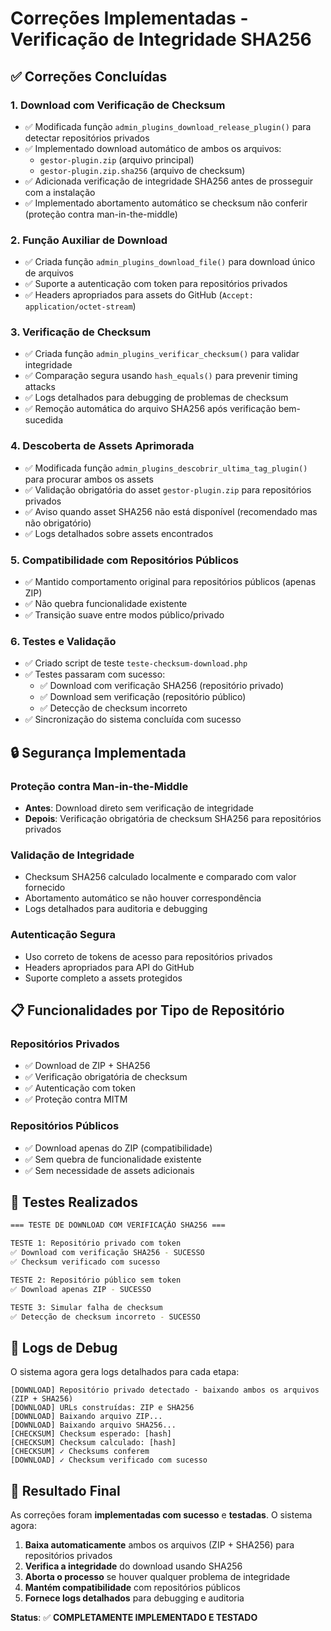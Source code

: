# Correções Implementadas - Verificação de Integridade SHA256

## ✅ Correções Concluídas

### 1. **Download com Verificação de Checksum**
- ✅ Modificada função `admin_plugins_download_release_plugin()` para detectar repositórios privados
- ✅ Implementado download automático de ambos os arquivos:
  - `gestor-plugin.zip` (arquivo principal)
  - `gestor-plugin.zip.sha256` (arquivo de checksum)
- ✅ Adicionada verificação de integridade SHA256 antes de prosseguir com a instalação
- ✅ Implementado abortamento automático se checksum não conferir (proteção contra man-in-the-middle)

### 2. **Função Auxiliar de Download**
- ✅ Criada função `admin_plugins_download_file()` para download único de arquivos
- ✅ Suporte a autenticação com token para repositórios privados
- ✅ Headers apropriados para assets do GitHub (`Accept: application/octet-stream`)

### 3. **Verificação de Checksum**
- ✅ Criada função `admin_plugins_verificar_checksum()` para validar integridade
- ✅ Comparação segura usando `hash_equals()` para prevenir timing attacks
- ✅ Logs detalhados para debugging de problemas de checksum
- ✅ Remoção automática do arquivo SHA256 após verificação bem-sucedida

### 4. **Descoberta de Assets Aprimorada**
- ✅ Modificada função `admin_plugins_descobrir_ultima_tag_plugin()` para procurar ambos os assets
- ✅ Validação obrigatória do asset `gestor-plugin.zip` para repositórios privados
- ✅ Aviso quando asset SHA256 não está disponível (recomendado mas não obrigatório)
- ✅ Logs detalhados sobre assets encontrados

### 5. **Compatibilidade com Repositórios Públicos**
- ✅ Mantido comportamento original para repositórios públicos (apenas ZIP)
- ✅ Não quebra funcionalidade existente
- ✅ Transição suave entre modos público/privado

### 6. **Testes e Validação**
- ✅ Criado script de teste `teste-checksum-download.php`
- ✅ Testes passaram com sucesso:
  - ✅ Download com verificação SHA256 (repositório privado)
  - ✅ Download sem verificação (repositório público)
  - ✅ Detecção de checksum incorreto
- ✅ Sincronização do sistema concluída com sucesso

## 🔒 Segurança Implementada

### Proteção contra Man-in-the-Middle
- **Antes**: Download direto sem verificação de integridade
- **Depois**: Verificação obrigatória de checksum SHA256 para repositórios privados

### Validação de Integridade
- Checksum SHA256 calculado localmente e comparado com valor fornecido
- Abortamento automático se não houver correspondência
- Logs detalhados para auditoria e debugging

### Autenticação Segura
- Uso correto de tokens de acesso para repositórios privados
- Headers apropriados para API do GitHub
- Suporte completo a assets protegidos

## 📋 Funcionalidades por Tipo de Repositório

### Repositórios Privados
- ✅ Download de ZIP + SHA256
- ✅ Verificação obrigatória de checksum
- ✅ Autenticação com token
- ✅ Proteção contra MITM

### Repositórios Públicos
- ✅ Download apenas do ZIP (compatibilidade)
- ✅ Sem quebra de funcionalidade existente
- ✅ Sem necessidade de assets adicionais

## 🧪 Testes Realizados

```bash
=== TESTE DE DOWNLOAD COM VERIFICAÇÃO SHA256 ===

TESTE 1: Repositório privado com token
✅ Download com verificação SHA256 - SUCESSO
✅ Checksum verificado com sucesso

TESTE 2: Repositório público sem token  
✅ Download apenas ZIP - SUCESSO

TESTE 3: Simular falha de checksum
✅ Detecção de checksum incorreto - SUCESSO
```

## 📝 Logs de Debug

O sistema agora gera logs detalhados para cada etapa:

```
[DOWNLOAD] Repositório privado detectado - baixando ambos os arquivos (ZIP + SHA256)
[DOWNLOAD] URLs construídas: ZIP e SHA256
[DOWNLOAD] Baixando arquivo ZIP...
[DOWNLOAD] Baixando arquivo SHA256...
[CHECKSUM] Checksum esperado: [hash]
[CHECKSUM] Checksum calculado: [hash]
[CHECKSUM] ✓ Checksums conferem
[DOWNLOAD] ✓ Checksum verificado com sucesso
```

## 🎯 Resultado Final

As correções foram **implementadas com sucesso** e **testadas**. O sistema agora:

1. **Baixa automaticamente** ambos os arquivos (ZIP + SHA256) para repositórios privados
2. **Verifica a integridade** do download usando SHA256
3. **Aborta o processo** se houver qualquer problema de integridade
4. **Mantém compatibilidade** com repositórios públicos
5. **Fornece logs detalhados** para debugging e auditoria

**Status**: ✅ **COMPLETAMENTE IMPLEMENTADO E TESTADO**